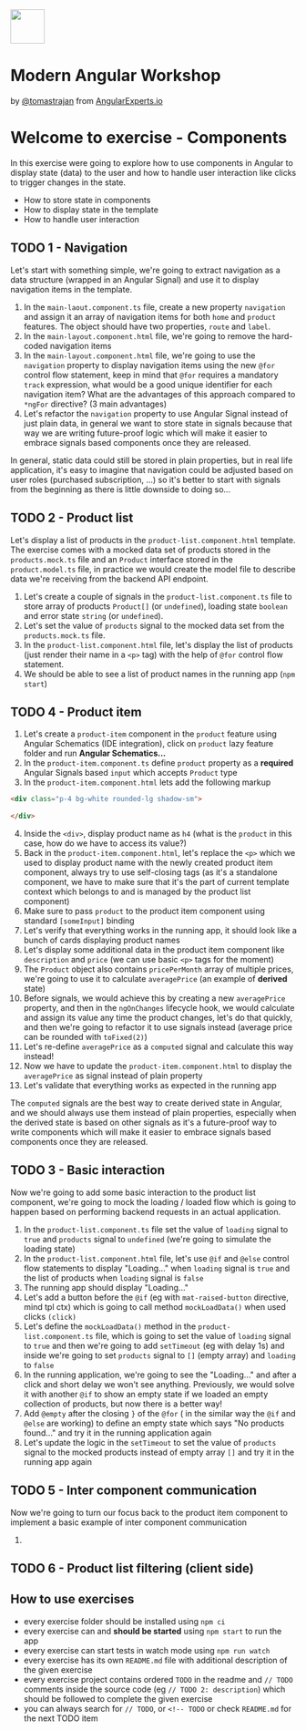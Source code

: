 <img height="60" src="https://angularexperts.io/assets/images/logo/angular-experts.svg">

# Modern Angular Workshop

by [@tomastrajan](https://twitter.com/tomastrajan) from [AngularExperts.io](https://angularexperts.io)

# Welcome to exercise - Components

In this exercise were going to explore how to use components in Angular to display state (data) to the user and how to handle user interaction like clicks to trigger changes in the state.

- How to store state in components
- How to display state in the template
- How to handle user interaction

## TODO 1 - Navigation

Let's start with something simple, we're going to extract navigation as a data structure (wrapped in an Angular Signal)
and use it to display navigation items in the template.

1. In the `main-laout.component.ts` file, create a new property `navigation` and assign it an array of navigation items for both `home` and `product` features. The object should have two properties, `route` and `label`.
2. In the `main-layout.component.html` file, we're going to remove the hard-coded navigation items 
3. In the `main-layout.component.html` file, we're going to use the `navigation` property to display navigation items using the new `@for` control flow statement, keep in mind that `@for` requires a mandatory `track` expression, what would be a good unique identifier for each navigation item? What are the advantages of this approach compared to `*ngFor` directive? (3 main advantages)
4. Let's refactor the `navigation` property to use Angular Signal instead of just plain data, in general we want to store state in signals because that way we are writing future-proof logic which will make it easier to embrace signals based components once they are released.
   
In general, static data could still be stored in plain properties, but in real life application, it's easy to imagine that navigation could be adjusted based on user roles (purchased subscription, ...) so it's better to start with signals from the beginning as there is little downside to doing so...



## TODO 2 - Product list

Let's display a list of products in the `product-list.component.html` template.
The exercise comes with a mocked data set of products stored in the `products.mock.ts` 
file and an `Product` interface stored in the `product.model.ts` file, in practice 
we would create the model file to describe data we're receiving from the backend API endpoint.

1. Let's create a couple of signals in the `product-list.component.ts` file to store array of products `Product[]` (or `undefined`), loading state `boolean` and error state `string` (or `undefined`).
2. Let's set the value of `products` signal to the mocked data set from the `products.mock.ts` file.
3. In the `product-list.component.html` file, let's display the list of products (just render their name in a `<p>` tag) with the help of `@for` control flow statement.
4. We should be able to see a list of product names in the running app (`npm start`)

## TODO 4 - Product item

1. Let's create a `product-item` component in the `product` feature using Angular Schematics (IDE integration), click on `product` lazy feature folder and run **Angular Schematics...**
2. In the `product-item.component.ts` define `product` property as a **required** Angular Signals based `input` which accepts `Product` type
3. In the `product-item.component.html` lets add the following markup
```html 
<div class="p-4 bg-white rounded-lg shadow-sm">
    
</div>
```
4. Inside the `<div>`, display product name as `h4` (what is the `product` in this case, how do we have to access its value?)
5. Back in the `product-item.component.html`, let's replace the `<p>` which we used to display product name with the newly created product item component, always try to use self-closing tags (as it's a standalone component, we have to make sure that it's the part of current template context which belongs to and is managed by the product list component)
6. Make sure to pass `product` to the product item component using standard `[someInput]` binding 
7. Let's verify that everything works in the running app, it should look like a bunch of cards displaying product names
8. Let's display some additional data in the product item component like `description` and `price` (we can use basic `<p>` tags for the moment)
9. The `Product` object also contains `pricePerMonth` array of multiple prices, we're going to use it to calculate `averagePrice` (an example of **derived** state)
10. Before signals, we would achieve this by creating a new `averagePrice` property, and then in the `ngOnChanges` lifecycle hook,  we would calculate and assign its value any time the product changes, let's do that quickly, and then we're going to refactor it to use signals instead (average price can be rounded with `toFixed(2)`)
11. Let's re-define `averagePrice` as a `computed` signal and calculate this way instead!
12. Now we have to update the `product-item.component.html` to display the `averagePrice` as signal instead of plain property
13. Let's validate that everything works as expected in the running app

The `computed` signals are the best way to create derived state in Angular, and we should always use them instead of plain properties, especially when the derived state is based on other signals as it's a future-proof way to write components which will make it easier to embrace signals based components once they are released.

## TODO 3 - Basic interaction

Now we're going to add some basic interaction to the product list component, 
we're going to mock the loading / loaded flow which is going to happen based 
on performing backend requests in an actual application.

1. In the `product-list.component.ts` file set the value of `loading` signal to `true` and `products` signal to `undefined` (we're going to simulate the loading state)
2. In the `product-list.component.html` file, let's  use `@if` and `@else` control flow statements to display "Loading..." when `loading` signal is `true` and the list of products when `loading` signal is `false`
3. The running app should display "Loading..." 
4. Let's add a button before the `@if` (eg with `mat-raised-button` directive, mind tpl ctx) which is going to call method `mockLoadData()` when used clicks `(click)`
5. Let's define the `mockLoadData()` method in the `product-list.component.ts` file, which is going to set the value of `loading` signal to `true` and then we're going to add `setTimeout` (eg with delay 1s) and inside we're going to set `products` signal to `[]` (empty array) and `loading` to `false`
6. In the running application, we're going to see the "Loading..." and after a click and short delay we won't see anything. Previously, we would solve it with another `@if` to show an empty state if we loaded an empty collection of products, but now there is a better way!
7. Add `@empty` after the closing `}` of the `@for` ( in the similar way the `@if` and `@else` are working) to define an empty state which says "No products found..." and try it in the running application again
8. Let's update the logic in the `setTimeout` to set the value of `products` signal to the mocked products instead of empty array `[]` and try it in the running app again

## TODO 5 - Inter component communication

Now we're going to turn our focus back to the product item component to implement
a basic example of inter component communication

1.

## TODO 6 - Product list filtering (client side)

## How to use exercises

- every exercise folder should be installed using `npm ci`
- every exercise can and **should be started** using `npm start` to run the app
- every exercise can start tests in watch mode using `npm run watch`
- every exercise has its own `README.md` file with additional description of the given exercise
- every exercise project contains ordered `TODO` in the readme and `// TODO` comments inside the source code (eg `// TODO 2: description`) which should be followed to complete the given exercise
- you can always search for `// TODO`, or `<!-- TODO` or check `README.md` for the next TODO item
